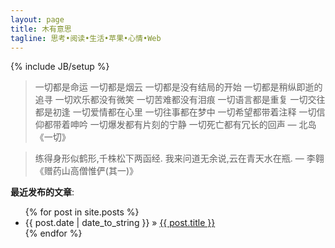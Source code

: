```yaml
---
layout: page
title: 木有意思
tagline: 思考•阅读•生活•苹果•心情•Web
---
```

{% include JB/setup %}

> 一切都是命运 一切都是烟云 一切都是没有结局的开始 一切都是稍纵即逝的追寻 一切欢乐都没有微笑 一切苦难都没有泪痕 一切语言都是重复 一切交往都是初逢 一切爱情都在心里 一切往事都在梦中 一切希望都带着注释 一切信仰都带着呻吟 一切爆发都有片刻的宁静 一切死亡都有冗长的回声 — 北岛《一切》

> 练得身形似鹤形,千株松下两函经.
  我来问道无余说,云在青天水在瓶. — 李翱《赠药山高僧惟俨(其一)》 

**最近发布的文章**:

<ul class="posts">
  {% for post in site.posts %}
    <li><span>{{ post.date | date_to_string }}</span> &raquo; <a href="{{ BASE_PATH }}{{ post.url }}">{{ post.title }}</a></li>
  {% endfor %}
</ul>



